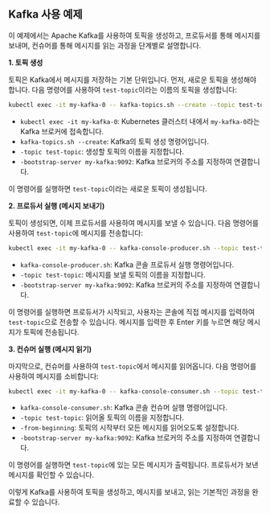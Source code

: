 ## Kafka 사용 예제

이 예제에서는 Apache Kafka를 사용하여 토픽을 생성하고, 프로듀서를 통해 메시지를 보내며, 컨슈머를 통해 메시지를 읽는 과정을 단계별로 설명합니다.

**1. 토픽 생성**

토픽은 Kafka에서 메시지를 저장하는 기본 단위입니다. 먼저, 새로운 토픽을 생성해야 합니다. 다음 명령어를 사용하여 `test-topic`이라는 이름의 토픽을 생성합니다:

```bash
kubectl exec -it my-kafka-0 -- kafka-topics.sh --create --topic test-topic --bootstrap-server my-kafka:9092

```

- `kubectl exec -it my-kafka-0`: Kubernetes 클러스터 내에서 `my-kafka-0`라는 Kafka 브로커에 접속합니다.
- `kafka-topics.sh --create`: Kafka의 토픽 생성 명령어입니다.
- `-topic test-topic`: 생성할 토픽의 이름을 지정합니다.
- `-bootstrap-server my-kafka:9092`: Kafka 브로커의 주소를 지정하여 연결합니다.

이 명령어를 실행하면 `test-topic`이라는 새로운 토픽이 생성됩니다.

**2. 프로듀서 실행 (메시지 보내기)**

토픽이 생성되면, 이제 프로듀서를 사용하여 메시지를 보낼 수 있습니다. 다음 명령어를 사용하여 `test-topic`에 메시지를 전송합니다:

```bash
kubectl exec -it my-kafka-0 -- kafka-console-producer.sh --topic test-topic --bootstrap-server my-kafka:9092

```

- `kafka-console-producer.sh`: Kafka 콘솔 프로듀서 실행 명령어입니다.
- `-topic test-topic`: 메시지를 보낼 토픽의 이름을 지정합니다.
- `-bootstrap-server my-kafka:9092`: Kafka 브로커의 주소를 지정하여 연결합니다.

이 명령어를 실행하면 프로듀서가 시작되고, 사용자는 콘솔에 직접 메시지를 입력하여 `test-topic`으로 전송할 수 있습니다. 메시지를 입력한 후 Enter 키를 누르면 해당 메시지가 토픽에 전송됩니다.

**3. 컨슈머 실행 (메시지 읽기)**

마지막으로, 컨슈머를 사용하여 `test-topic`에서 메시지를 읽어옵니다. 다음 명령어를 사용하여 메시지를 소비합니다:

```bash
kubectl exec -it my-kafka-0 -- kafka-console-consumer.sh --topic test-topic --from-beginning --bootstrap-server my-kafka:9092

```

- `kafka-console-consumer.sh`: Kafka 콘솔 컨슈머 실행 명령어입니다.
- `-topic test-topic`: 읽어올 토픽의 이름을 지정합니다.
- `-from-beginning`: 토픽의 시작부터 모든 메시지를 읽어오도록 설정합니다.
- `-bootstrap-server my-kafka:9092`: Kafka 브로커의 주소를 지정하여 연결합니다.

이 명령어를 실행하면 `test-topic`에 있는 모든 메시지가 출력됩니다. 프로듀서가 보낸 메시지를 확인할 수 있습니다.

이렇게 Kafka를 사용하여 토픽을 생성하고, 메시지를 보내고, 읽는 기본적인 과정을 완료할 수 있습니다.
